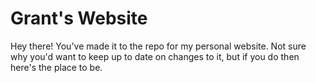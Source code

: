 # Grant's Website

Hey there! You've made it to the repo for my personal website. Not sure why you'd want to keep up to date on changes to it, but if you do then here's the place to be.

